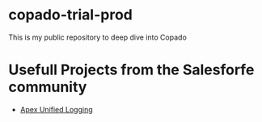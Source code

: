 # copado-trial-prod
This is my public repository to deep dive into Copado

# Usefull Projects from the Salesforfe community
- [Apex Unified Logging](https://github.com/rsoesemann/apex-unified-logging)
